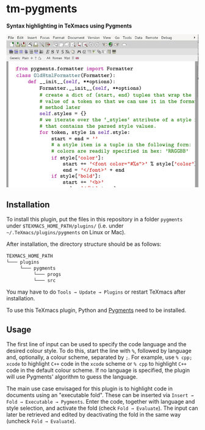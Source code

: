 # tm-pygments
**Syntax highlighting in TeXmacs using Pygments**

<img src="tm-pygments-screenshot.png" alt="screenshot of tm-pygments in use" width="600"/>

## Installation
To install this plugin, put the files in this repository in a folder `pygments` under `$TEXMACS_HOME_PATH/plugins/` (i.e. under `~/.TeXmacs/plugins/pygments` on Linux or Mac).

After installation, the directory structure should be as follows:
```
TEXMACS_HOME_PATH
└─── plugins
     └─── pygments
          └─── progs
          └─── src
```

You may have to do `Tools → Update → Plugins` or restart TeXmacs after installation.

To use this TeXmacs plugin, Python and [Pygments](https://pygments.org/)  need to be installed.

## Usage

The first line of input can be used to specify the code language and the desired colour style. To do this, start the line with `%`, followed by language and, optionally, a colour scheme, separated by `;`. For example, use `% cpp; xcode` to highlight `C++` code in the `xcode` scheme or `% cpp` to highlight `C++` code in the default colour scheme. If no language is specified, the plugin will use Pygments' algorithm to guess the language.

The main use case envisaged for this plugin is to highlight code in documents using an "executable fold". These can be inserted via `Insert → Fold → Executable → Pygments`. Enter the code, together with language and style selection, and activate the fold (check `Fold → Evaluate`). The input can later be retrieved and edited by deactivating the fold in the same way (uncheck `Fold → Evaluate`).
